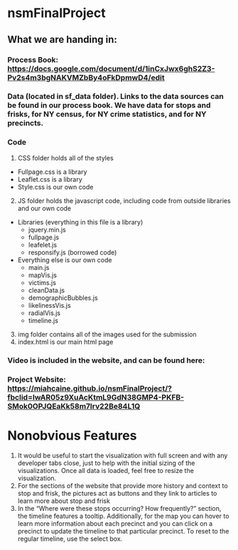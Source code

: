 # nsmFinalProject

## What we are handing in: 

### Process Book: https://docs.google.com/document/d/1inCxJwx6ghS2Z3-Pv2s4m3bgNAKVMZbBy4oFkDpmwD4/edit

### Data (located in sf_data folder). Links to the data sources can be found in our process book. We have data for stops and frisks, for NY census, for NY crime statistics, and for NY precincts.

### Code
1. CSS folder holds all of the styles
  - Fullpage.css is a library
  - Leaflet.css is a library
  - Style.css is our own code
2. JS folder holds the javascript code, including code from outside libraries and our own code
  - Libraries (everything in this file is a library)
    - jquery.min.js
    - fullpage.js
    - leafelet.js
    - responsify.js (borrowed code)
  - Everything else is our own code
    - main.js
    - mapVis.js
    - victims.js
    - cleanData.js
    - demographicBubbles.js
    - likelinessVis.js
    - radialVis.js
    - timeline.js
3. img folder contains all of the images used for the submission
4. index.html is our main html page

### Video is included in the website, and can be found here:

### Project Website: https://miahcaine.github.io/nsmFinalProject/?fbclid=IwAR05z9XuAcKtmL9GdN38GMP4-PKFB-SMok0OPJQEaKk58m7lrv22Be84L1Q


# Nonobvious Features
1. It would be useful to start the visualization with full screen and with any developer tabs close, just to help with the initial sizing of the visualizations. Once all data is loaded, feel free to resize the visualization.
2. For the sections of the website that provide more history and context to stop and frisk, the pictures act as buttons and they link to articles to learn more about stop and frisk
3. In the “Where were these stops occurring? How frequently?” section, the timeline features a tooltip. Additionally, for the map you can hover to learn more information about each precinct and you can click on a precinct to update the timeline to that particular precinct. To reset to the regular timeline, use the select box.
